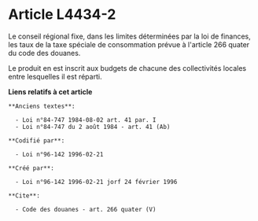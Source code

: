 # Article L4434-2

Le conseil régional fixe, dans les limites déterminées par la loi de finances, les taux de la taxe spéciale de consommation
prévue à l'article 266 quater du code des douanes. 

Le produit en est inscrit aux budgets de chacune des collectivités locales entre lesquelles il est réparti.

**Liens relatifs à cet article**

	**Anciens textes**:

	  - Loi n°84-747 1984-08-02 art. 41 par. I
	  - Loi n°84-747 du 2 août 1984 - art. 41 (Ab)

	**Codifié par**:

	  - Loi n°96-142 1996-02-21

	**Créé par**:

	  - Loi n°96-142 1996-02-21 jorf 24 février 1996

	**Cite**:

	  - Code des douanes - art. 266 quater (V)
